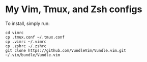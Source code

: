 # My Vim, Tmux, and Zsh configs
To install, simply run:

```
cd vimrc
cp .tmux.conf ~/.tmux.conf
cp .vimrc ~/.vimrc
cp .zshrc ~/.zshrc
git clone https://github.com/VundleVim/Vundle.vim.git ~/.vim/bundle/Vundle.vim
```
